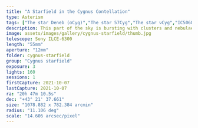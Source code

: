 ```yaml
---
title: "A Starfield in the Cygnus Contellation"
type: Asterism
tags: ["The star Deneb (αCyg)","The star 57Cyg","The star νCyg","IC5068","IC5070","NGC7000","The star Sadr (γCyg)","NGC6888","NGC7092","M39","The star ξCyg","The star ρCyg","The star 63Cyg","Part of the constellation Cygnus (Cyg)","The star Gienah (εCyg)","The star 47Cyg","The star λCyg","Crescent Nebula","North America Nebula","Pelican Nebula"]
description: This part of the sky is bursting with clusters and nebulae as the Milky Way dominates the background behind part of the Cygnus constellation.
image: assets/images/gallery/cygnus-starfield/thumb.jpg
telescope: Sony ILCE-6300
length: "55mm"
aperture: "12mm"
folder: cygnus-starfield
group: "Cygnus starfield"
exposure: 3
lights: 160
sessions: 1
firstCapture: 2021-10-07 
lastCapture: 2021-10-07
ra: "20h 47m 10.5s"
dec: "+43° 21' 37.661"
size: "1078.882 x 782.384 arcmin"
radius: "11.106 deg"
scale: "14.606 arcsec/pixel"
---
```

